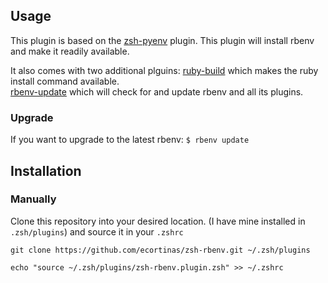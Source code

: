 ## Usage
This plugin is based on the [zsh-pyenv](https://github.com/mattberther/zsh-pyenv) plugin. This plugin will install rbenv and make it readily available. 

It also comes with two additional plguins:
[ruby-build](https://github.com/rbenv/ruby-build) which makes the ruby install command available.  
[rbenv-update](https://github.com/rkh/rbenv-update) which will check for and update rbenv and all its plugins.

### Upgrade
If you want to upgrade to the latest rbenv: `$ rbenv update`

## Installation

### Manually
Clone this repository into your desired location. (I have mine installed in `.zsh/plugins`) and source it in your `.zshrc`

`git clone https://github.com/ecortinas/zsh-rbenv.git ~/.zsh/plugins`

`echo "source ~/.zsh/plugins/zsh-rbenv.plugin.zsh" >> ~/.zshrc`